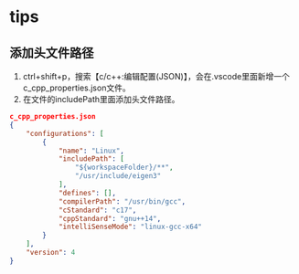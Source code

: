 # tips
## 添加头文件路径
1. ctrl+shift+p，搜索【c/c++:编辑配置(JSON)】，会在.vscode里面新增一个c_cpp_properties.json文件。
2. 在文件的includePath里面添加头文件路径。
```json
c_cpp_properties.json
{
    "configurations": [
        {
            "name": "Linux",
            "includePath": [
                "${workspaceFolder}/**",
                "/usr/include/eigen3"
            ],
            "defines": [],
            "compilerPath": "/usr/bin/gcc",
            "cStandard": "c17",
            "cppStandard": "gnu++14",
            "intelliSenseMode": "linux-gcc-x64"
        }
    ],
    "version": 4
}
```